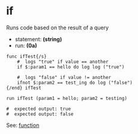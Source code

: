 # if
Runs code based on the result of a query

- statement: **(string)**
- run: **(0a)**

```
func ifTest{/s}
    #  logs "true" if value == another
    if $:param1 == hello do log log ("true")
        
    #  logs "false" if value != another
    ifnot $:param2 == test_ing do log ("false")
{/end} ifTest
    
run ifTest (param1 = hello; param2 = testing)

#  expected output: true
#  expected output: false
```

See: [function](https://0aoq.github.io/0aInterpreter/?md/api/keywords/func.md)